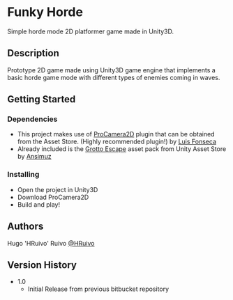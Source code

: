 # Funky Horde

Simple horde mode 2D platformer game made in Unity3D.

## Description

Prototype 2D game made using Unity3D game engine that implements a basic horde game mode with different types of enemies coming in waves.

## Getting Started

### Dependencies

* This project makes use of [ProCamera2D](https://assetstore.unity.com/packages/tools/camera/pro-camera-2d-the-definitive-2d-2-5d-unity-camera-plugin-42095) plugin that can be obtained from the Asset Store. (Highly recommended plugin!) by [Luis Fonseca](http://www.luispedrofonseca.com/)
* Already included is the [Grotto Escape](https://assetstore.unity.com/packages/2d/textures-materials/grotto-escape-pack-54254) asset pack from Unity Asset Store by [Ansimuz](http://pixelgameart.org/web/)

### Installing

* Open the project in Unity3D
* Download ProCamera2D
* Build and play!

## Authors

Hugo 'HRuivo' Ruivo
[@HRuivo](https://github.com/HRuivo)

## Version History

* 1.0
    * Initial Release from previous bitbucket repository
